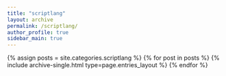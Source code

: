 ```yaml
---
title: "scriptlang"
layout: archive
permalink: /scriptlang/
author_profile: true
sidebar_main: true
---
```



{% assign posts = site.categories.scriptlang %}
{% for post in posts %} {% include archive-single.html type=page.entries_layout %} {% endfor %}